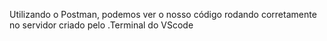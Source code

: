 Utilizando o Postman, podemos ver o nosso código rodando corretamente no servidor criado pelo .Terminal do VScode

